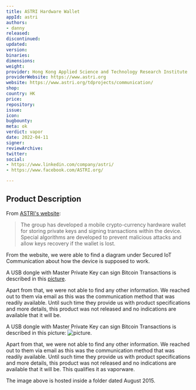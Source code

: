 ```yaml
---
title: ASTRI Hardware Wallet
appId: astri
authors:
- danny
released: 
discontinued: 
updated: 
version: 
binaries: 
dimensions: 
weight: 
provider: Hong Kong Applied Science and Technology Research Institute
providerWebsite: https://www.astri.org
website: https://www.astri.org/tdprojects/communication/
shop: 
country: HK
price: 
repository: 
issue: 
icon: 
bugbounty: 
meta: ok
verdict: vapor
date: 2022-04-11
signer: 
reviewArchive: 
twitter: 
social:
- https://www.linkedin.com/company/astri/
- https://www.facebook.com/ASTRI.org/

---
```


## Product Description 

From [ASTRI's website](https://www.astri.org/tdprojects/communication/):

> The group has developed a mobile crypto-currency hardware wallet for storing private keys and signing transactions within the device. Special algorithms are developed to prevent malicious attacks and allow keys recovery if the wallet is lost.

From the website, we were able to find a diagram under Secured IoT Communication about how the device is supposed to work. 

A USB dongle with Master Private Key can sign Bitcoin Transactions is described in this [picture](https://www.astri.org/wp-content/uploads/2015/08/icdd-communication-iot.png).

Apart from that, we were not able to find any other information. We reached out to them via email as this was the communication method that was readily available. Until such time they provide us with product specifications and more details, this product was not released and no indications are available that it will be. 

A USB dongle with Master Private Key can sign Bitcoin Transactions is described in this picture: ![picture](https://www.astri.org/wp-content/uploads/2015/08/icdd-communication-iot.png).

Apart from that, we were not able to find any other information. We reached out to them via email as this was the communication method that was readily available. Until such time they provide us with product specifications and more details, this product was not released and no indications are available that it will be. This qualifies it as vaporware.

The image above is hosted inside a folder dated August 2015.

